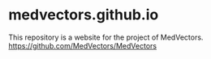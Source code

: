 # medvectors.github.io

This repository is a website for the project of MedVectors.
https://github.com/MedVectors/MedVectors 
